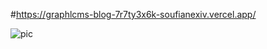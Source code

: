 #https://graphlcms-blog-7r7ty3x6k-soufianexiv.vercel.app/


![pic](https://user-images.githubusercontent.com/98940737/205153704-c2f2c36f-5c8d-4d9a-b024-44afb1d6a1b2.png)
